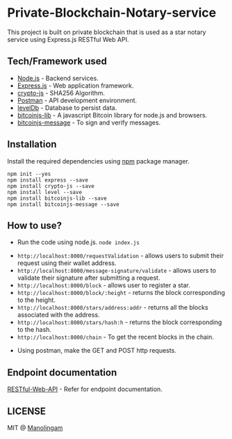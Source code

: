 # Private-Blockchain-Notary-service
This project is built on private blockchain that is used as a star notary service using Express.js RESTful Web API.

## Tech/Framework used
* [Node.js](https://nodejs.org/en/) - Backend services.
* [Express.js](https://expressjs.com/) - Web application framework.
* [crypto-js](https://www.npmjs.com/package/crypto-js) - SHA256 Algorithm.
* [Postman](https://www.getpostman.com/) - API development environment.
* [levelDb](http://leveldb.org/) - Database to persist data.
* [bitcoinjs-lib](https://www.npmjs.com/package/bitcoinjs-lib) - A javascript Bitcoin library for node.js and browsers.
* [bitcoinjs-message](https://www.npmjs.com/package/bitcoinjs-message) - To sign and verify messages.

## Installation
Install the required dependencies using [npm](https://www.npmjs.com/) package manager.
```
npm init --yes
npm install express --save
npm install crypto-js --save
npm install level --save
npm install bitcoinjs-lib --save
npm install bitcoinjs-message --save
```
## How to use?
* Run the code using node.js.
`node index.js`
- `http://localhost:8000/requestValidation` - allows users to submit their request using their wallet address.
- `http://localhost:8000/message-signature/validate` - allows users to validate their signature after submitting a request.
- `http://localhost:8000/block` - allows user to register a star.
- `http://localhost:8000/block/:height` - returns the block corresponding to the height.
- `http://localhost:8000/stars/address:addr` - returns all the blocks associated with the address.
- `http://localhost:8000/stars/hash:h` - returns the block corresponding to the hash.
- `http://localhost:8000/chain` - To get the recent blocks in the chain.
* Using postman, make the GET and POST http requests.

## Endpoint documentation
[RESTful-Web-API](https://documenter.getpostman.com/view/5369196/RWgm2LP5) - Refer for endpoint documentation.

## LICENSE
MIT @ [Manolingam](./LICENSE)
